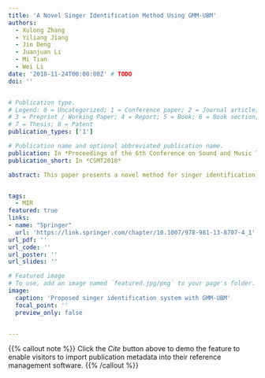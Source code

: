 ```yaml
---
title: 'A Novel Singer Identification Method Using GMM-UBM'
authors:
  - Xulong Zhang
  - Yiliang Jiang
  - Jin Deng
  - Juanjuan Li
  - Mi Tian
  - Wei Li 
date: '2018-11-24T00:00:00Z' # TODO
doi: ''


# Publication type.
# Legend: 0 = Uncategorized; 1 = Conference paper; 2 = Journal article;
# 3 = Preprint / Working Paper; 4 = Report; 5 = Book; 6 = Book section;
# 7 = Thesis; 8 = Patent
publication_types: ['1']

# Publication name and optional abbreviated publication name.
publication: In *Proceedings of the 6th Conference on Sound and Music Technology*
publication_short: In *CSMT2018*

abstract: This paper presents a novel method for singer identification from polyphonic music audio signals. It is based on the universal background model (UBM), which is a singer-independent Gaussian mixture model (GMM) trained on many songs to model the singer characteristics. For our model, singing voice separation on a polyphonic signal is used to cope with the negative influences caused by background accompaniment. Then, we construct UBM for each singer trained with the Mel-frequency Cepstral Coefficients (MFCCs) feature, using the maximum a posterior (MAP) estimation. Singer identification is realized by matching test samples to the obtained UBMs for individual singers. Another major contribution of our work is to present two new large singer identification databases with over 100 singers. The proposed system is evaluated on two public datasets and two new ones. Results indicate that UBM can build more accurate statistical models of the singer’s voice than conventional methods. The evaluation carried out on the public dataset shows that our method achieves 16% improvement in accuracy compared with the state-of-the-art singer identification system.


tags:
  - MIR
featured: true
links:
- name: "Springer"
  url: 'https://link.springer.com/chapter/10.1007/978-981-13-8707-4_1'
url_pdf: ''
url_code: ''
url_poster: ''
url_slides: ''

# Featured image
# To use, add an image named `featured.jpg/png` to your page's folder.
image:
  caption: 'Proposed singer identification system with GMM-UBM'
  focal_point: ''
  preview_only: false


---
```


{{% callout note %}}
Click the _Cite_ button above to demo the feature to enable visitors to import publication metadata into their reference management software.
{{% /callout %}}

